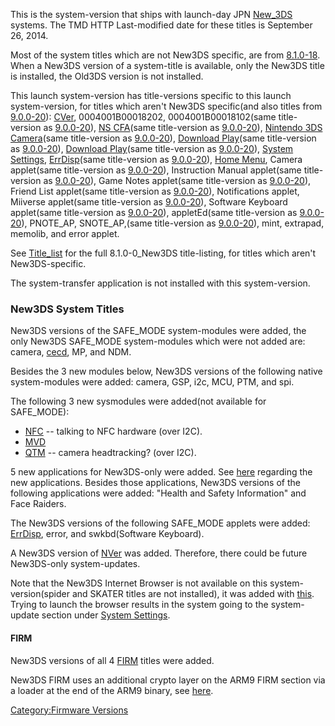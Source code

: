 This is the system-version that ships with launch-day JPN
[New_3DS](New_3DS "wikilink") systems. The TMD HTTP Last-modified date
for these titles is September 26, 2014.

Most of the system titles which are not New3DS specific, are from
[8.1.0-18](8.1.0-18 "wikilink"). When a New3DS version of a system-title
is available, only the New3DS title is installed, the Old3DS version is
not installed.

This launch system-version has title-versions specific to this launch
system-version, for titles which aren't New3DS specific(and also titles
from [9.0.0-20](9.0.0-20 "wikilink")): [CVer](CVer "wikilink"),
0004001B00018202, 0004001B00018102(same title-version as
[9.0.0-20](9.0.0-20 "wikilink")), [NS CFA](NS_CFA "wikilink")(same
title-version as [9.0.0-20](9.0.0-20 "wikilink")), [Nintendo 3DS
Camera](Nintendo_3DS_Camera "wikilink")(same title-version as
[9.0.0-20](9.0.0-20 "wikilink")), [Download
Play](Download_Play "wikilink")(same title-version as
[9.0.0-20](9.0.0-20 "wikilink")), [Download
Play](Download_Play "wikilink")(same title-version as
[9.0.0-20](9.0.0-20 "wikilink")), [System
Settings](System_Settings "wikilink"),
[ErrDisp](ErrDisp "wikilink")(same title-version as
[9.0.0-20](9.0.0-20 "wikilink")), [Home Menu](Home_Menu "wikilink"),
Camera applet(same title-version as [9.0.0-20](9.0.0-20 "wikilink")),
Instruction Manual applet(same title-version as
[9.0.0-20](9.0.0-20 "wikilink")), Game Notes applet(same title-version
as [9.0.0-20](9.0.0-20 "wikilink")), Friend List applet(same
title-version as [9.0.0-20](9.0.0-20 "wikilink")), Notifications applet,
Miiverse applet(same title-version as [9.0.0-20](9.0.0-20 "wikilink")),
Software Keyboard applet(same title-version as
[9.0.0-20](9.0.0-20 "wikilink")), appletEd(same title-version as
[9.0.0-20](9.0.0-20 "wikilink")), PNOTE_AP, SNOTE_AP,(same title-version
as [9.0.0-20](9.0.0-20 "wikilink")), mint, extrapad, memolib, and error
applet.

See [Title_list](Title_list "wikilink") for the full 8.1.0-0_New3DS
title-listing, for titles which aren't New3DS-specific.

The system-transfer application is not installed with this
system-version.

### New3DS System Titles

New3DS versions of the SAFE_MODE system-modules were added, the only
New3DS SAFE_MODE system-modules which were not added are: camera,
[cecd](StreetPass "wikilink"), MP, and NDM.

Besides the 3 new modules below, New3DS versions of the following native
system-modules were added: camera, GSP, i2c, MCU, PTM, and spi.

The following 3 new sysmodules were added(not available for SAFE_MODE):

- [NFC](NFC_Services "wikilink") -- talking to NFC hardware (over I2C).
- [MVD](MVD_Services "wikilink")
- [QTM](QTM_Services "wikilink") -- camera headtracking? (over I2C).

5 new applications for New3DS-only were added. See
[here](Title_list "wikilink") regarding the new applications. Besides
those applications, New3DS versions of the following applications were
added: "Health and Safety Information" and Face Raiders.

The New3DS versions of the following SAFE_MODE applets were added:
[ErrDisp](ErrDisp "wikilink"), error, and swkbd(Software Keyboard).

A New3DS version of [NVer](NVer "wikilink") was added. Therefore, there
could be future New3DS-only system-updates.

Note that the New3DS Internet Browser is not available on this
system-version(spider and SKATER titles are not installed), it was added
with [this](9.0.0-20 "wikilink"). Trying to launch the browser results
in the system going to the system-update section under [System
Settings](System_Settings "wikilink").

#### FIRM

New3DS versions of all 4 [FIRM](FIRM "wikilink") titles were added.

New3DS FIRM uses an additional crypto layer on the ARM9 FIRM section via
a loader at the end of the ARM9 binary, see [here](FIRM "wikilink").

[Category:Firmware Versions](Category:Firmware_Versions "wikilink")